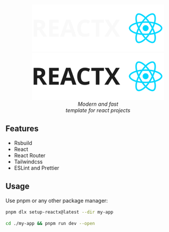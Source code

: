 <div align="center">

![Reactx](./templates/js/public/reactx_dark.svg#gh-dark-mode-only)
![Reactx](./templates/js/public/reactx_light.svg#gh-light-mode-only)
\
_Modern and fast\
template for react projects_

</div>

## Features

- Rsbuild
- React
- React Router
- Tailwindcss
- ESLint and Prettier

## Usage

Use pnpm or any other package manager:

```bash
pnpm dlx setup-reactx@latest --dir my-app
```

```bash
cd ./my-app && pnpm run dev --open
```
